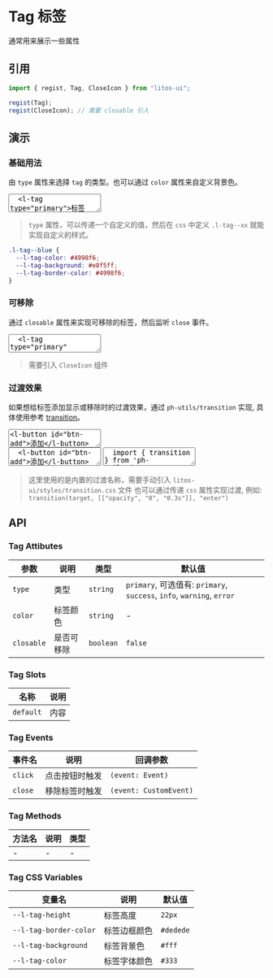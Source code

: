 # Tag 标签

通常用来展示一些属性

## 引用

```js
import { regist, Tag, CloseIcon } from "litos-ui";

regist(Tag);
regist(CloseIcon); // 需要 closable 引入
```

## 演示

<script setup>
  import { onMounted, onUnmounted, nextTick } from 'vue';
  import { transition } from 'ph-utils/dom';

  let $addBtn;
  let $tagContainer;

  function handleAddTag() {
    if ($tagContainer) {
      const $addTag = document.createElement('l-tag');
      $addTag.setAttribute('closable', 'true');
      $addTag.setAttribute('type', 'primary');
      $addTag.style.marginRight = "5px";
      $addTag.innerHTML = '标签';
      $tagContainer.appendChild($addTag);
      transition($addTag, 'l-scale', "enter");
      $addTag = null;
    }
  }

  function onClose(e) {
    transition(e.target, 'l-scale', "leave", () => {
      e.target.remove();
    });
  }

  onMounted(() => {
    nextTick(() => {
      if (!import.meta.env.SSR) {
        $addBtn = document.getElementById('btn-add');
        $tagContainer = document.getElementById('tag-container');
        $tagContainer.addEventListener('close', onClose);
        $addBtn.addEventListener('click', handleAddTag);
      }
    });
  });

</script>

### 基础用法

由 `type` 属性来选择 `tag` 的类型。也可以通过 `color` 属性来自定义背景色。

<ClientOnly>
<l-code-preview>
<textarea lang="html">
  <l-tag type="primary">标签</l-tag>
  <l-tag type="success">标签</l-tag>
  <l-tag type="info">标签</l-tag>
  <l-tag type="warning">标签</l-tag>
  <l-tag type="error">标签</l-tag>
  <l-tag color="#409eff">标签</l-tag>
  <l-tag type="blue">标签</l-tag>
</textarea>
</l-code-preview>
</ClientOnly>

> `type` 属性，可以传递一个自定义的值，然后在 `css` 中定义 `.l-tag--xx` 就能实现自定义的样式。

```css
.l-tag--blue {
  --l-tag-color: #4998f6;
  --l-tag-background: #e8f5ff;
  --l-tag-border-color: #4998f6;
}
```

### 可移除

通过 `closable` 属性来实现可移除的标签，然后监听 `close` 事件。

<ClientOnly>
<l-code-preview>
<textarea lang="html">
  <l-tag type="primary" closable>标签</l-tag>
  <l-tag type="success" closable>标签</l-tag>
  <l-tag type="info" closable>标签</l-tag>
  <l-tag type="warning" closable>标签</l-tag>
  <l-tag type="error" closable>标签</l-tag>
  <l-tag color="#409eff" closable>标签</l-tag>
</textarea>
</l-code-preview>
</ClientOnly>

> 需要引入 `CloseIcon` 组件

### 过渡效果

如果想给标签添加显示或移除时的过渡效果，通过 `ph-utils/transition` 实现, 具体使用参考 [transition](/components/transition)。

<ClientOnly>
<l-code-preview>
<textarea lang="html">
<l-button id="btn-add">添加</l-button>
<hr />
<div id="tag-container"></div>
</textarea>
<div class="source">
<textarea lang="html">
  <l-button id="btn-add">添加</l-button>
  <hr />
  <div id="tag-container"></div>
</textarea>
<textarea lang="js">
  import { transition } from 'ph-utils/dom';
  //-
  function handleAddTag() {
    if ($tagContainer) {
      const $addTag = document.createElement('l-tag');
      $addTag.setAttribute('closable', 'true');
      $addTag.setAttribute('type', 'primary');
      $addTag.style.marginRight = "5px";
      $addTag.innerHTML = '标签';
      $tagContainer.appendChild($addTag);
      transition($addTag, 'l-scale', "enter");
      $addTag = null;
    }
  }
  //-
  function onClose(e) {
    transition(e.target, 'l-scale', "leave", () => {
      e.target.remove();
    });
  }
  //-
  const $addBtn = document.getElementById('btn-add');
  const $tagContainer = document.getElementById('tag-container');
  $tagContainer.addEventListener('close', onClose);
  $addBtn.addEventListener('click', handleAddTag);
</textarea>
</div>
</l-code-preview>
</ClientOnly>

> 这里使用的是内置的过渡名称，需要手动引入 `litos-ui/styles/transition.css` 文件
> 也可以通过传递 `css` 属性实现过渡, 例如: `transition(target, [["opacity", "0", "0.3s"]], "enter")`

## API

### Tag Attibutes

<!-- prettier-ignore -->
| 参数 | 说明 | 类型 | 默认值 |
| --- | --- | --- | --- |
| `type` | 类型 | `string` | `primary`, 可选值有: `primary`, `success`, `info`, `warning`, `error` |
| `color` | 标签颜色 | `string` | - |
| `closable` | 是否可移除 | `boolean` | `false` |

### Tag Slots

<!-- prettier-ignore -->
| 名称 | 说明 |
| --- | --- |
| `default` | 内容 |

### Tag Events

<!-- prettier-ignore -->
| 事件名 | 说明 | 回调参数 |
| --- | --- | --- |
| `click` | 点击按钮时触发 | `(event: Event)` |
| `close` | 移除标签时触发 | `(event: CustomEvent)` |

### Tag Methods

<!-- prettier-ignore -->
| 方法名 | 说明 | 类型 |
| --- | --- | --- |
| - | - | - |

### Tag CSS Variables

<!-- prettier-ignore -->
| 变量名 | 说明 | 默认值 |
| --- | --- | --- |
| `--l-tag-height` | 标签高度 | `22px` |
| `--l-tag-border-color` | 标签边框颜色 | `#dedede` |
| `--l-tag-background` | 标签背景色 | `#fff` |
| `--l-tag-color` | 标签字体颜色 | `#333` |
